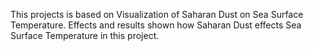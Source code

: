 This projects is based on Visualization of Saharan Dust on Sea Surface Temperature. Effects and results shown how Saharan Dust effects Sea Surface Temperature in this project. 
